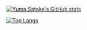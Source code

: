 [![Yuma Satake's GitHub stats](https://github-readme-stats.vercel.app/api?username=Yuma-Satake&theme=vue-dark&show_icons=true)](https://github.com/mo-ri-regen/github-readme-stats)

[![Top Langs](https://github-readme-stats.vercel.app/api/top-langs/?username=mo-ri-regen&theme=vue-dark&show_icons=true&layout=compact)](https://github.com/Yuma-Satake/github-readme-stats)
